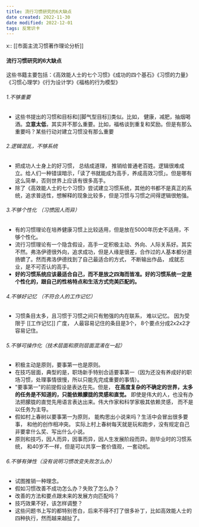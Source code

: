 ```yaml
---
title: 流行习惯研究的6大缺点
date created: 2022-11-30
date modified: 2022-12-01
tags: 反常识卡
---
```


x:: [[市面主流习惯著作理论分析]]

#### 流行习惯研究的6大缺点

这些书籍主要包括：《高效能人士的七个习惯》《成功的四个基石》《习惯的力量》 《习惯心理学》《行为设计学》《福格的行为模型》

###### 1.不够重要

- 这些书提出的习惯和目标和[[脚气型目标]]类似。比如， 健康，减肥，抽烟喝酒。**立意太低**，其实并不那么重要。比如，福格谈到重复和奖励。但是有那么重要吗？某些行动对建立习惯没有那么重要

###### 2.逻辑混乱，不够系统

- 把成功人士身上的好习惯， 总结成道理， 推销给普通老百姓。逻辑很难成立。给人们一种错误暗示，「读了书就能成为高手，养成高效习惯」。但是哪有这么简单，否则世界上应该有很多高手。
- 除了《高效能人士的七个习惯》尝试建立习惯系统，其他的书都不是真正的系统，追求普适性，想解释的现象比较多，但是习惯与习惯之间得逻辑很勉强。

###### 3.不够个性化 （习惯因人而异）

- 有的习惯理论在培养健康习惯上比较适用，但是放在5000年历史不适用，不够个性化。
- 流行习惯理论有一个隐含假设，高手一定积极主动、外向、人际关系好。其实不然。弗洛伊德很外向，追求成功，但是人缘是很差，合作过的人基本都分道扬镳了。然而弗洛伊德找到了自己最适合的方式， 不断输出作品， 成就志业，是不可否认的高手。
- **好的习惯系统应该最适合自己，而不是放之四海而皆准。好的习惯系统一定是个性化的，跟自己的性格特点和生活方式完美匹配的。**

###### 4.不够好记忆 （不符合人的工作记忆）

- 习惯条目太多，且习惯于习惯之间只有勉强的内在联系， 难以记忆。 因为受限于 [[工作记忆]] 广度， 人最容易记住的条目是3个， 8个要点分成2x2x2才容易记住。

###### 5.不够可操作化（技术层面和原则层面混淆在一起）

- 积极主动是原则，要事第一也是原则。
- 在技巧层面，典型的是，职场新手特别合适要事第一（因为还没有养成好的职场习惯，处理事情很慢，所以只能先完成重要的事情）。
- "要事第一"的前提假设是表达在先。但是， **在高度复杂的不确定的世界，太多的任务是不知道的，只能依赖朦胧的灵感和直觉。** 即使是伟大的人，也没有办法把朦胧的直觉先用语言表达出来。伟大作家和科学家极其依赖灵感， 而不是以任务为主导。
- 假如村上春树以要事第一为原则， 能构思出小说来吗？生活中会冒出很多要事， 和他的创作相冲突。 实际上村上春树每天就是玩和跑步，没有规定自己非要拿什么奖、写出什么小说。
- 原则和技巧，因人而异，因事而异，因人生发展阶段而异。刚毕业时的习惯系统， 和40岁不一样，但是可以共享一套价值观，一套动机。

###### 6.不够有弹性（没有说明习惯改变失败怎么办）

- 试图推销一种理念。
- 假如习惯改善不成功怎么办？失败了怎么办？
- 改善的方法和要点跟未来的发展方向匹配吗？
- 技巧效果不好，该怎样调整？
- 这些问题书上写的都特别苍白，后来不得不打了很多补丁，比如高效能人士的四种执行，然而越来越扯了。
